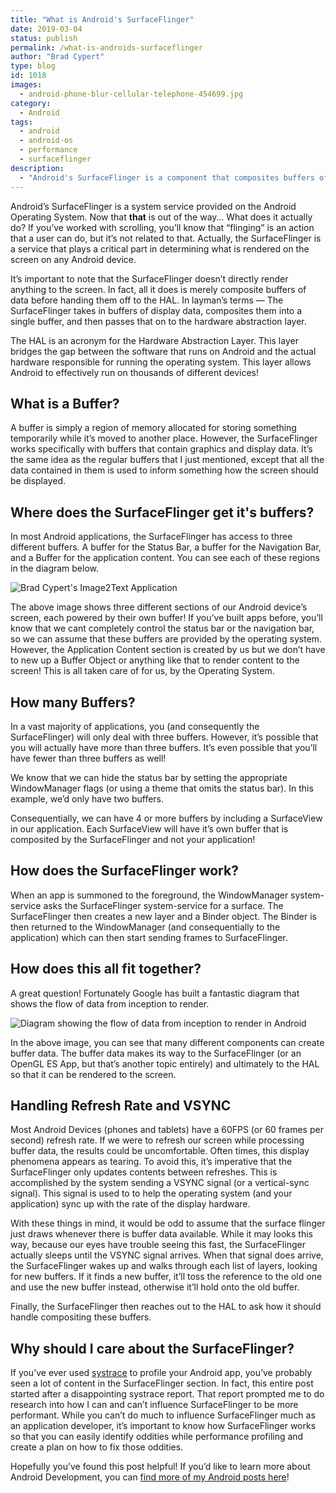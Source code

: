 ```yaml
---
title: "What is Android's SurfaceFlinger"
date: 2019-03-04
status: publish
permalink: /what-is-androids-surfaceflinger
author: "Brad Cypert"
type: blog
id: 1018
images:
  - android-phone-blur-cellular-telephone-454699.jpg
category:
  - Android
tags:
  - android
  - android-os
  - performance
  - surfaceflinger
description:
  - "Android's SurfaceFlinger is a component that composites buffers of display data and helps the HAL determine what to render on the screen."
---
```




Android’s SurfaceFlinger is a system service provided on the Android Operating System. Now that **that** is out of the way… What does it actually do? If you’ve worked with scrolling, you’ll know that “flinging” is an action that a user can do, but it’s not related to that. Actually, the SurfaceFlinger is a service that plays a critical part in determining what is rendered on the screen on any Android device.

It’s important to note that the SurfaceFlinger doesn’t directly render anything to the screen. In fact, all it does is merely composite buffers of data before handing them off to the HAL. In layman’s terms — The SurfaceFlinger takes in buffers of display data, composites them into a single buffer, and then passes that on to the hardware abstraction layer.

<HeadsUp title="Whats a HAL?">
  The HAL is an acronym for the Hardware Abstraction Layer. This layer bridges
  the gap between the software that runs on Android and the actual hardware
  responsible for running the operating system. This layer allows Android to
  effectively run on thousands of different devices!
</HeadsUp>

## What is a Buffer?

A buffer is simply a region of memory allocated for storing something temporarily while it’s moved to another place. However, the SurfaceFlinger works specifically with buffers that contain graphics and display data. It’s the same idea as the regular buffers that I just mentioned, except that all the data contained in them is used to inform something how the screen should be displayed.

## Where does the SurfaceFlinger get it's buffers?

In most Android applications, the SurfaceFlinger has access to three different buffers. A buffer for the Status Bar, a buffer for the Navigation Bar, and a Buffer for the application content. You can see each of these regions in the diagram below.

![Brad Cypert's Image2Text Application](/3parts.jpg)   

The above image shows three different sections of our Android device’s screen, each
powered by their own buffer! If you’ve built apps before, you’ll know that we cant
completely control the status bar or the navigation bar, so we can assume that these
buffers are provided by the operating system. However, the Application Content section
is created by us but we don’t have to new up a Buffer Object or anything like that
to render content to the screen! This is all taken care of for us, by the Operating
System.

## How many Buffers?

In a vast majority of applications, you (and consequently the SurfaceFlinger) will only deal with three buffers. However, it’s possible that you will actually have more than three buffers. It’s even possible that you’ll have fewer than three buffers as well!

We know that we can hide the status bar by setting the appropriate WindowManager flags (or using a theme that omits the status bar). In this example, we’d only have two buffers.

Consequentially, we can have 4 or more buffers by including a SurfaceView in our application. Each SurfaceView will have it’s own buffer that is composited by the SurfaceFlinger and not your application!

## How does the SurfaceFlinger work?

When an app is summoned to the foreground, the WindowManager system-service asks the SurfaceFlinger system-service for a surface. The SurfaceFlinger then creates a new layer and a Binder object. The Binder is then returned to the WindowManager (and consequentially to the application) which can then start sending frames to SurfaceFlinger.

## How does this all fit together?

A great question! Fortunately Google has built a fantastic diagram that shows the flow of data from inception to render.

![Diagram showing the flow of data from inception to render in Android](/ape_fwk_graphics.png)

In the above image, you can see that many different components can create buffer
data. The buffer data makes its way to the SurfaceFlinger (or an OpenGL ES App, but that’s another topic entirely)
and ultimately to the HAL so that it can be rendered to the screen.

## Handling Refresh Rate and VSYNC

Most Android Devices (phones and tablets) have a 60FPS (or 60 frames per second) refresh rate. If we were to refresh our screen while processing buffer data, the results could be uncomfortable. Often times, this display phenomena appears as tearing. To avoid this, it’s imperative that the SurfaceFlinger only updates contents between refreshes. This is accomplished by the system sending a VSYNC signal (or a vertical-sync signal). This signal is used to to help the operating system (and your application) sync up with the rate of the display hardware.

With these things in mind, it would be odd to assume that the surface flinger just draws whenever there is buffer data available. While it may looks this way, because our eyes have trouble seeing this fast, the SurfaceFlinger actually sleeps until the VSYNC signal arrives. When that signal does arrive, the SurfaceFlinger wakes up and walks through each list of layers, looking for new buffers. If it finds a new buffer, it’ll toss the reference to the old one and use the new buffer instead, otherwise it’ll hold onto the old buffer.

Finally, the SurfaceFlinger then reaches out to the HAL to ask how it should handle
compositing these buffers.

## Why should I care about the SurfaceFlinger?

If you’ve ever used [systrace](https://developer.android.com/studio/command-line/systrace) to profile your Android app, you’ve probably seen a lot of content in the SurfaceFlinger section. In fact, this entire post started after a disappointing systrace report. That report prompted me to do research into how I can and can’t influence SurfaceFlinger to be more performant. While you can’t do much to influence SurfaceFlinger much as an application developer, it’s important to know how SurfaceFlinger works so that you can easily identify oddities while performance profiling and create a plan on how to fix those oddities.

Hopefully you’ve found this post helpful! If you’d like to learn more about Android Development, you can [find more of my Android posts here](/tags/android/)!
